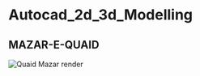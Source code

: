 # Autocad_2d_3d_Modelling

## MAZAR-E-QUAID
![Quaid Mazar render](https://github.com/Adeen317/Autocad_2d_3d_Modelling/assets/112985225/5fae8d6b-f700-413c-8808-e3b0bdc1306d)

